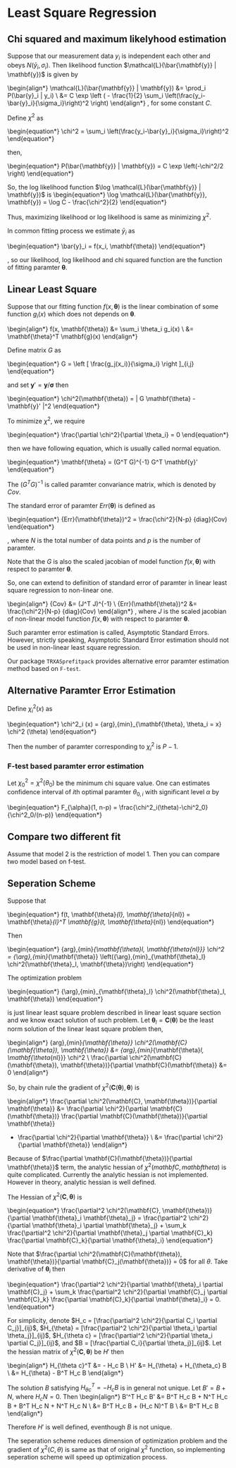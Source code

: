 # Least Square Regression

## Chi squared and maximum likelyhood estimation

Suppose that our measurement data $y_i$ is independent each other and obeys $N(\bar{y}_i, \sigma_i)$.
Then likelihood function $\mathcal{L}(\bar{\mathbf{y}} | \mathbf{y})$ is given by

\begin{align*}
\mathcal{L}(\bar{\mathbf{y}} | \mathbf{y}) &= \prod_i P(\bar{y}_i | y_i) \\
&= C \exp \left ( - \frac{1}{2} \sum_i \left(\frac{y_i-\bar{y}_i}{\sigma_i}\right)^2 \right)
\end{align*}
, for some constant $C$.

Define $\chi^2$ as

\begin{equation*}
\chi^2 = \sum_i \left(\frac{y_i-\bar{y}_i}{\sigma_i}\right)^2
\end{equation*}

then, 

\begin{equation*}
P(\bar{\mathbf{y}} | \mathbf{y}) = C \exp \left(-\chi^2/2 \right)
\end{equation*}

So, the log likelihood function $\log \mathcal{L}(\bar{\mathbf{y}} | \mathbf{y})$ is
\begin{equation*}
\log \mathcal{L}(\bar{\mathbf{y}}, \mathbf{y}) = \log C - \frac{\chi^2}{2}
\end{equation*}

Thus, maximizing likelihood or log likelihood is same as minimizing $\chi^2$.

In common fitting process we estimate $\bar{y}_i$ as 

\begin{equation*}
\bar{y}_i = f(x_i, \mathbf{\theta})
\end{equation*}

, so our likelihood, log likelihood and chi squared function are the function of fitting paramter $\mathbf{\theta}$.

## Linear Least Square

Suppose that our fitting function $f(x, \mathbf{\theta})$ is the linear combination of some function $g_i(x)$ which does not depends on $\mathbf{\theta}$.

\begin{align*}
f(x, \mathbf{\theta}) &= \sum_i \theta_i g_i(x) \\
&= \mathbf{\theta}^T \mathbf{g}(x)
\end{align*}

Define matrix $G$ as

\begin{equation*}
G = \left [ \frac{g_j(x_i)}{\sigma_i} \right ]_{i,j}
\end{equation*}

and set $\mathbf{y}' = \mathbf{y}/\mathbf{\sigma}$ then

\begin{equation*}
\chi^2(\mathbf{\theta}) = \| G \mathbf{\theta} - \mathbf{y}' \|^2
\end{equation*}

To minimize $\chi^2$, we require

\begin{equation*}
\frac{\partial \chi^2}{\partial \theta_i} = 0
\end{equation*}

then we have following equation, which is usually called normal equation.

\begin{equation*}
\mathbf{\theta} = (G^T G)^{-1} G^T \mathbf{y}'
\end{equation*}

The $(G^T G)^{-1}$ is called paramter convariance matrix, which is denoted by ${Cov}$.

The standard error of paramter ${Err}(\mathbf{\theta})$ is defined as

\begin{equation*}
{Err}(\mathbf{\theta})^2 = \frac{\chi^2}{N-p} {diag}(Cov)
\end{equation*}

, where $N$ is the total number of data points and $p$ is the number of paramter.

Note that the $G$ is also the scaled jacobian of model function $f(x, \mathbf{\theta})$ with respect to paramter $\mathbf{\theta}$.

So, one can extend to definition of standard error of paramter in linear least square regression to non-linear one.

\begin{align*}
{Cov} &= (J^T J)^{-1} \\
{Err}(\mathbf{\theta})^2 &= \frac{\chi^2}{N-p} {diag}(Cov)
\end{align*}
, where $J$ is the scaled jacobian of non-linear model function $f(x, \mathbf{\theta})$ with respect to paramter $\mathbf{\theta}$.

Such paramter error estimation is called, Asymptotic Standard Errors.
However, strictly speaking, Asymptotic Standard Error estimation should not be used in non-linear least square regression.

Our package `TRXASprefitpack` provides alternative error paramter estimation method based on `F-test`.

## Alternative Paramter Error Estimation

Define $\chi^2_i(x)$ as

\begin{equation*}
\chi^2_i (x) = {arg}\,{min}_{\mathbf{\theta}, \theta_i = x} \chi^2 (\theta)
\end{equation*}

Then the number of paramter corresponding to $\chi^2_i$ is $P-1$.

### F-test based paramter error estimation

Let $\chi^2_0 = \chi^2(\theta_0)$ be the minimum chi square value.
One can estimates confidence interval of $i$th optimal paramter $\theta_{0, i}$ with significant level $\alpha$ by

\begin{equation*}
F_{\alpha}(1, n-p) = \frac{\chi^2_i(\theta)-\chi^2_0}{\chi^2_0/(n-p)}
\end{equation*}

## Compare two different fit

Assume that model 2 is the restriction of model 1. Then you can compare two model based on f-test.

## Seperation Scheme

Suppose that

\begin{equation*}
f(t, \mathbf{\theta}_{l}, \mathbf{\theta}_{nl}) = \mathbf{\theta}_{l}^T \mathbf{g}(t, \mathbf{\theta}_{nl})
\end{equation*}

Then

\begin{equation*}
 {arg}\,{min}_{\mathbf{\theta}_l, \mathbf{\theta_{nl}}} \chi^2 = 
 {\arg}\,{min}_{\mathbf{\theta}} \left({\arg}\,{min}_{\mathbf{\theta}_l} \chi^2(\mathbf{\theta}_l, \mathbf{\theta})\right)
\end{equation*}

The optimization problem

\begin{equation*}
{\arg}\,{min}_{\mathbf{\theta}_l} \chi^2(\mathbf{\theta}_l, \mathbf{\theta})
\end{equation*}

is just linear least square problem described in linear least square section and we know exact solution of such problem.
Let $\mathbf{\theta}_{l} = \mathbf{C}(\mathbf{\theta})$ be the least norm solution of the linear least square problem then,

\begin{align*}
{arg}\,{min}_{\mathbf{\theta}} \chi^2(\mathbf{C}(\mathbf{\theta}), \mathbf{\theta}) &= {arg}\,{min}_{\mathbf{\theta}_l, \mathbf{\theta_{nl}}} \chi^2 \\
\frac{\partial \chi^2(\mathbf{C}(\mathbf{\theta}), \mathbf{\theta})}{\partial \mathbf{C}(\mathbf{\theta}}  &= 0 
\end{align*}

So, by chain rule the gradient of $\chi^2(\mathbf{C}(\mathbf{\theta}), \mathbf{\theta})$ is

\begin{align*}
\frac{\partial \chi^2(\mathbf{C}, \mathbf{\theta})}{\partial \mathbf{\theta}} &= 
\frac{\partial \chi^2}{\partial \mathbf{C}(\mathbf{\theta})} \frac{\partial \mathbf{C}(\mathbf{\theta})}{\partial \mathbf{\theta}} 
+ \frac{\partial \chi^2}{\partial \mathbf{\theta}} \\
&= \frac{\partial \chi^2}{\partial \mathbf{\theta}}
\end{align*}

Because of $\frac{\partial \mathbf{C}(\mathbf{\theta})}{\partial \mathbf{\theta}}$ term, the analytic hessian of $\chi^2(mathbf{C}, mathbf{theta})$ is quite complicated. Currently the analytic hessian is not implemented. However in theory, analytic hessian is well defined.

The Hessian of $\chi^2(\mathbf{C}, \mathbf{\theta})$ is

\begin{equation*}
\frac{\partial^2 \chi^2(\mathbf{C}, \mathbf{\theta})}{\partial \mathbf{\theta}_i \mathbf{\theta}_j} = \frac{\partial^2 \chi^2}{\partial \mathbf{\theta}_i \partial \mathbf{\theta}_j} + \sum_k \frac{\partial^2 \chi^2}{\partial \mathbf{\theta}_j \partial \mathbf{C}_k} \frac{\partial \mathbf{C}_k}{\partial \mathbf{\theta}_i}
\end{equation*}

Note that $\frac{\partial \chi^2(\mathbf{C}(\mathbf{\theta}), \mathbf{\theta})}{\partial \mathbf{C}_j(\mathbf{\theta})} = 0$ for all $\theta$. Take derivative of $\mathbf{\theta}_i$ then

\begin{equation*}
\frac{\partial^2 \chi^2}{\partial \mathbf{\theta}_i \partial \mathbf{C}_j} + \sum_k \frac{\partial^2 \chi^2}{\partial \mathbf{C}_j \partial \mathbf{C}_k} \frac{\partial \mathbf{C}_k}{\partial \mathbf{\theta}_i} = 0.
\end{equation*}

For simplicity, denote $H_c = [\frac{\partial^2 \chi^2}{\partial C_i \partial C_j}]_{ij}$, $H_{\theta} = [\frac{\partial^2 \chi^2}{\partial \theta_i \partial \theta_j}]_{ij}$, $H_{\theta c} = [\frac{\partial^2 \chi^2}{\partial \theta_i \partial C_j}]_{ij}$, and $B = [\frac{\partial C_i}{\partial \theta_j}]_{ij}$.
Let the hessian matrix of $\chi^2(\mathbf{C}, \mathbf{\theta})$ be $H'$ then

\begin{align*}
H_{\theta c}^T &= - H_c B \\
H' &= H_{\theta} + H_{\theta_c} B \\
&= H_{\theta} - B^T H_c B
\end{align*}

The solution $B$ satisfying $H_{\theta c}^T = - H_c B$ is in general not unique. Let $B' = B + N$, where $H_c N = 0$. Then 
\begin{align*}
B'^T H_c B' &= B^T H_c B + N^T H_c B + B^T H_c N + N^T H_c N \\
&= B^T H_c B + (H_c N)^T B \\
&= B^T H_c B
\end{align*}

Therefore $H'$ is well defined, eventhough $B$ is not unique.

The seperation scheme reduces dimension of optimization problem and the gradient of $\chi^2(C,\theta)$ is same as that of original $\chi^2$ function, 
so implementing seperation scheme will speed up optimization process.
